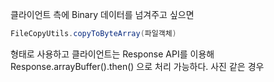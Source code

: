 
클라이언트 측에 Binary 데이터를 넘겨주고 싶으면
```java
FileCopyUtils.copyToByteArray(파일객체)
```
형태로 사용하고 클라이언트는 Response API를 이용해
Response.arrayBuffer().then() 으로 처리 가능하다.
사진 같은 경우 